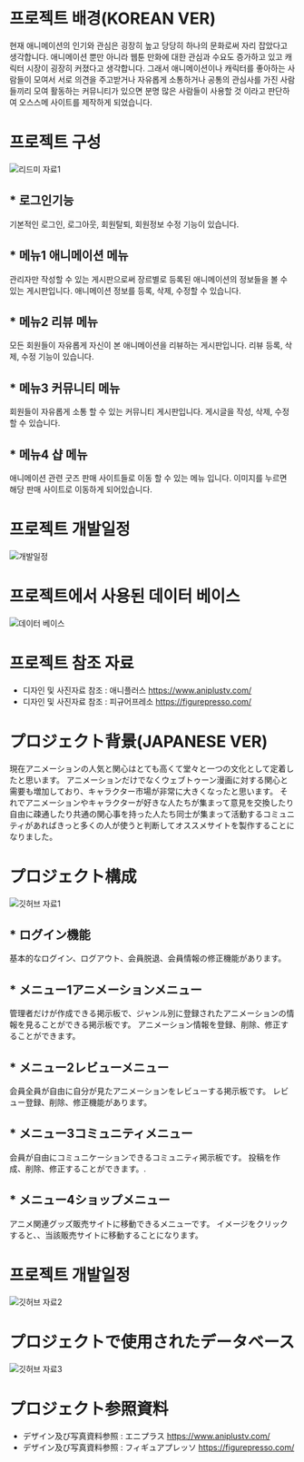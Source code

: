 # 프로젝트 배경(KOREAN VER)

현재 애니메이션의 인기와 관심은 굉장히 높고 당당히 하나의 문화로써 자리 잡았다고 생각합니다. 애니메이션 뿐만 아니라 웹툰 만화에 대한 관심과 수요도 증가하고 있고 캐릭터 시장이 굉장히 커졌다고 생각합니다. 그래서 애니메이션이나 캐릭터를 좋아하는 사람들이 모여서 서로 의견을 주고받거나 자유롭게 소통하거나 공통의 관심사를 가진 사람들끼리 모여 활동하는 커뮤니티가 있으면 분명 많은 사람들이 사용할 것 이라고 판단하여 오스스메 사이트를 제작하게 되었습니다.

# 프로젝트 구성

![리드미 자료1](https://user-images.githubusercontent.com/107026915/187813391-aa33f575-69bf-470a-b48d-a7611f08cea6.png)
## * 로그인기능
기본적인 로그인, 로그아웃, 회원탈퇴, 회원정보 수정 기능이 있습니다.
## * 메뉴1 애니메이션 메뉴
관리자만 작성할 수 있는 게시판으로써 장르별로 등록된 애니메이션의 정보들을 볼 수 있는 게시판입니다.
애니메이션 정보를 등록, 삭제, 수정할 수 있습니다.
## * 메뉴2 리뷰 메뉴
모든 회원들이 자유롭게 자신이 본 애니메이션을 리뷰하는 게시판입니다.
리뷰 등록, 삭제, 수정 기능이 있습니다.
## * 메뉴3 커뮤니티 메뉴
회원들이 자유롭게 소통 할 수 있는 커뮤니티 게시판입니다.
게시글을 작성, 삭제, 수정 할 수 있습니다.
## * 메뉴4 샵 메뉴
애니메이션 관련 굿즈 판매 사이트들로 이동 할 수 있는 메뉴 입니다.
이미지를 누르면 해당 판매 사이트로 이동하게 되어있습니다.
# 프로젝트 개발일정

![개발일정](https://user-images.githubusercontent.com/107026915/187835163-3fb997e3-f5ad-4304-8b8b-4525e78ec197.png)


# 프로젝트에서 사용된 데이터 베이스

![데이터 베이스](https://user-images.githubusercontent.com/107026915/187835152-04aa231d-56a0-46ba-94f1-f7b423564a36.png)

# 프로젝트 참조 자료
* 디자인 및 사진자료 참조 : 애니플러스 https://www.aniplustv.com/
* 디자인 및 사진자료 참조 : 피규어프레소 https://figurepresso.com/

# プロジェクト背景(JAPANESE VER)

現在アニメーションの人気と関心はとても高くて堂々と一つの文化として定着したと思います。 アニメーションだけでなくウェブトゥーン漫画に対する関心と需要も増加しており、キャラクター市場が非常に大きくなったと思います。 それでアニメーションやキャラクターが好きな人たちが集まって意見を交換したり自由に疎通したり共通の関心事を持った人たち同士が集まって活動するコミュニティがあればきっと多くの人が使うと判断してオススメサイトを製作することになりました。

# プロジェクト構成
![깃허브 자료1](https://user-images.githubusercontent.com/107026915/190558489-559c911f-b06b-4fc4-8759-fbbf94a8a90b.png)
## * ログイン機能
基本的なログイン、ログアウト、会員脱退、会員情報の修正機能があります。
## * メニュー1アニメーションメニュー
管理者だけが作成できる掲示板で、ジャンル別に登録されたアニメーションの情報を見ることができる掲示板です。
アニメーション情報を登録、削除、修正することができます。
## * メニュー2レビューメニュー
会員全員が自由に自分が見たアニメーションをレビューする掲示板です。
レビュー登録、削除、修正機能があります。
## * メニュー3コミュニティメニュー
会員が自由にコミュニケーションできるコミュニティ掲示板です。
投稿を作成、削除、修正することができます。.
## * メニュー4ショップメニュー
アニメ関連グッズ販売サイトに移動できるメニューです。
イメージをクリックすると、、当該販売サイトに移動することになります。
# 프로젝트 개발일정

![깃허브 자료2](https://user-images.githubusercontent.com/107026915/190558518-977f4d77-e5c5-4f06-ba05-f889304414b2.png)



# プロジェクトで使用されたデータベース

![깃허브 자료3](https://user-images.githubusercontent.com/107026915/190558527-aa8518f9-defb-4e34-a7a5-963108e88143.png)


# プロジェクト参照資料
* デザイン及び写真資料参照 : エニプラス https://www.aniplustv.com/
* デザイン及び写真資料参照 : フィギュアプレッソ https://figurepresso.com/


